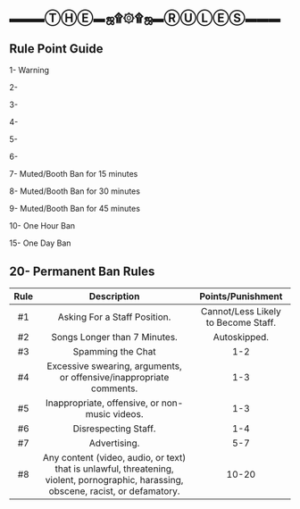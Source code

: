 ▬▬▬ⓉⒽⒺ▬ஜ۩۞۩ஜ▬ⓇⓊⓁⒺⓈ▬▬▬
------------------------------
Rule Point Guide
----------------

1- Warning

2- 

3- 

4- 

5- 

6- 

7- Muted/Booth Ban for 15 minutes

8- Muted/Booth Ban for 30 minutes

9- Muted/Booth Ban for 45 minutes

10- One Hour Ban

15- One Day Ban

20- Permanent Ban
Rules
-------

|Rule | Description | Points/Punishment  |
|:------:|:---------:|:--------------------------------------:|
|#1 | Asking For a Staff Position. | Cannot/Less Likely to Become Staff. |
|#2 | Songs Longer than 7 Minutes. | Autoskipped. |
|#3 | Spamming the Chat | 1-2 |
|#4 | Excessive swearing, arguments, or offensive/inappropriate comments.  | 1-3 |
|#5 | Inappropriate, offensive, or non-music videos. | 1-3 |
|#6 | Disrespecting Staff. | 1-4 |
|#7 | Advertising. | 5-7 |
|#8 | Any content (video, audio, or text) that is unlawful, threatening, violent, pornographic, harassing, obscene, racist, or defamatory. | 10-20 |
